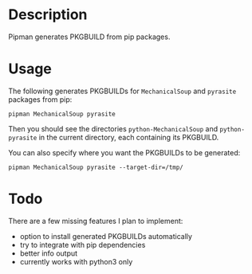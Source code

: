 # Description
Pipman generates PKGBUILD from pip packages.

# Usage
The following generates PKGBUILDs for `MechanicalSoup` and `pyrasite` packages from pip:
```
pipman MechanicalSoup pyrasite
```
Then you should see the directories `python-MechanicalSoup` and `python-pyrasite` in the current directory, each containing its PKGBUILD.

You can also specify where you want the PKGBUILDs to be generated:
```
pipman MechanicalSoup pyrasite --target-dir=/tmp/
```

# Todo
There are a few missing features I plan to implement:
- option to install generated PKGBUILDs automatically
- try to integrate with pip dependencies
- better info output
- currently works with python3 only
